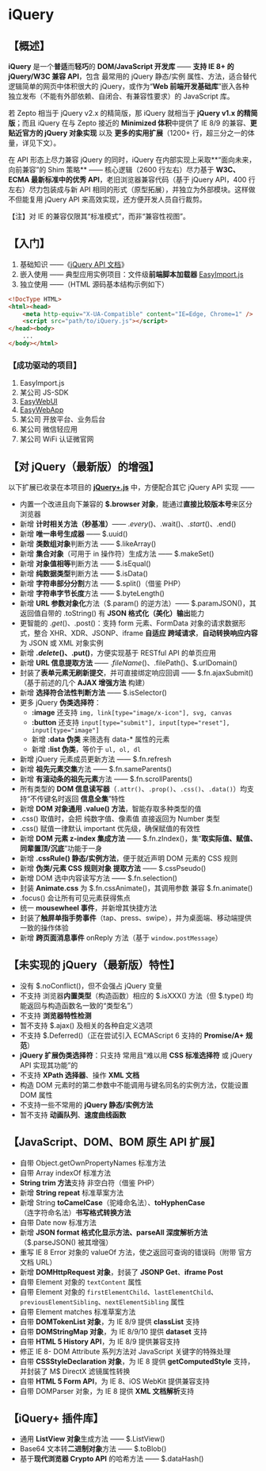 # iQuery

## 【概述】

**iQuery** 是一个**普适**而**轻巧**的 **DOM/JavaScript 开发库** —— **支持 IE 8+ 的 jQuery/W3C 兼容 API**，包含 最常用的 jQuery 静态/实例 属性、方法，适合替代逻辑简单的网页中体积很大的 jQuery，或作为“**Web 前端开发基础库**”嵌入各种 独立发布（不能有外部依赖、自闭合、有兼容性要求）的 JavaScript 库。

若 Zepto 相当于 jQuery v2.x 的精简版，那 iQuery 就相当于 **jQuery v1.x 的精简版**；而且 iQuery 在与 Zepto 接近的 **Minimized 体积**中提供了 IE 8/9 的兼容、**更贴近官方的 jQuery 对象实现** 以及 **更多的实用扩展**（1200+ 行，超三分之一的体量，详见下文）。

在 API 形态上尽力兼容 jQuery 的同时，iQuery 在内部实现上采取**“面向未来，向前兼容”的 Shim 策略** —— 核心逻辑（2600 行左右）尽力基于 **W3C、ECMA 最新标准中的优秀 API**，老旧浏览器兼容代码（基于 jQuery API，400 行左右）尽力包装成与新 API 相同的形式（原型拓展），并独立为外部模块。这样做不但能复用 jQuery API 来高效实现，还方便开发人员自行裁剪。

【注】对 IE 的兼容仅限其“标准模式”，而非“兼容性视图”。


## 【入门】

1. 基础知识 ——《[jQuery API 文档](http://www.jquery123.com/api/)》
2. 嵌入使用 —— 典型应用实例项目：文件级**前端脚本加载器** [EasyImport.js](http://git.oschina.net/Tech_Query/EasyImport.js)
3. 独立使用 ——（HTML 源码基本结构示例如下）

```html
<!DocType HTML>
<html><head>
    <meta http-equiv="X-UA-Compatible" content="IE=Edge, Chrome=1" />
    <script src="path/to/iQuery.js"></script>
</head><body>
    ...
</body></html>
```
### 【成功驱动的项目】
 1. EasyImport.js
 2. 某公司 JS-SDK
 3. [EasyWebUI](http://git.oschina.net/Tech_Query/EasyWebUI)
 4. [EasyWebApp](http://git.oschina.net/Tech_Query/EasyWebApp)
 5. 某公司 开放平台、业务后台
 6. 某公司 微信轻应用
 7. 某公司 WiFi 认证微官网


## 【对 jQuery（最新版）的增强】

以下扩展已收录在本项目的 [**jQuery+.js**](/master/jQuery+.js) 中，方便配合其它 jQuery API 实现 ——
 - 内置一个改进且向下兼容的 **$.browser 对象**，能通过**直接比较版本号**来区分浏览器
 - 新增 **计时相关方法（秒基准）**—— $.every()、$.wait()、$.start()、$.end()
 - 新增 **唯一串号生成器** —— $.uuid()
 - 新增 **类数组对象**判断方法 —— $.likeArray()
 - 新增 **集合对象**（可用于 in 操作符）生成方法 —— $.makeSet()
 - 新增 **对象值相等**判断方法 —— $.isEqual()
 - 新增 **纯数据类型**判断方法 —— $.isData()
 - 新增 **字符串部分分割**方法 —— $.split()（借鉴 PHP）
 - 新增 **字符串字节长度**方法 —— $.byteLength()
 - 新增 **URL 参数对象化**方法（$.param() 的逆方法）—— $.paramJSON()，其返回值自带的 .toString() 有 **JSON 格式化（美化）输出**能力
 - 更智能的 $.get()、$.post()：支持 form 元素、FormData 对象的请求数据形式，整合 XHR、XDR、JSONP、iframe **自适应 跨域请求**，**自动转换响应内容**为 JSON 或 XML 对象实例
 - 新增 **$.delete()、$.put()**，方便实现基于 RESTful API 的单页应用
 - 新增 **URL 信息提取方法** —— $.fileName()、$.filePath()、$.urlDomain()
 - 封装了**表单元素无刷新提交**，并可直接绑定响应回调 —— $.fn.ajaxSubmit()（基于前述的几个 **AJAX 增强方法** 构建）
 - 新增 **选择符合法性判断方法** —— $.isSelector()
 - 更多 jQuery **伪类选择符**：
   - **:image** 还支持 `img, link[type="image/x-icon"], svg, canvas`
   - **:button** 还支持 `input[type="submit"], input[type="reset"], input[type="image"]`
   - 新增 **:data 伪类** 来筛选有 data-* 属性的元素
   - 新增 **:list 伪类**，等价于 `ul, ol, dl`
 - 新增 jQuery 元素成员更新方法 —— $.fn.refresh
 - 新增 **祖先元素交集**方法 —— $.fn.sameParents()
 - 新增 **有滚动条的祖先元素**方法 —— $.fn.scrollParents()
 - 所有类型的 **DOM 信息读写器**（`.attr()`、`.prop()`、`.css()`、`.data()`）均支持“不传键名时返回 **信息全集**”特性
 - 新增 **DOM 对象通用 .value() 方法**，智能存取多种类型的值
 - .css() 取值时，会把 纯数字值、像素值 直接返回为 Number 类型
 - .css() 赋值一律默认 important 优先级，确保赋值的有效性
 - 新增 **DOM 元素 z-index 集成方法** —— $.fn.zIndex()，集“**取实际值、赋值、同辈置顶/沉底**”功能于一身
 - 新增 **.cssRule() 静态/实例方法**，便于就近声明 DOM 元素的 CSS 规则
 - 新增 **伪类/元素 CSS 规则对象 提取方法** —— $.cssPseudo()
 - 新增 DOM 选中内容读写方法 —— $.fn.selection()
 - 封装 **Animate.css** 为 $.fn.cssAnimate()，其调用参数 兼容 $.fn.animate()
 - .focus() 会让所有可见元素获得焦点
 - 统一 **mousewheel 事件**，并新增其快捷方法
 - 封装了**触屏单指手势事件**（tap、press、swipe），并为桌面端、移动端提供一致的操作体验
 - 新增 **跨页面消息事件** onReply 方法（基于 `window.postMessage`）


## 【未实现的 jQuery（最新版）特性】
 - 没有 $.noConflict()，但不会强占 jQuery 变量
 - 不支持 浏览器**内置类型**（构造函数）相应的 $.isXXX() 方法（但 $.type() 均能返回与构造函数名一致的“类型名”）
 - 不支持 **浏览器特性检测**
 - 暂不支持 $.ajax() 及相关的各种自定义选项
 - 不支持 $.Deferred()（正在尝试引入 ECMAScript 6 支持的 **Promise/A+ 规范**）
 - **jQuery 扩展伪类选择符**：只支持 常用且“难以用 **CSS 标准选择符** 或 jQuery API 实现其功能”的
 - 不支持 **XPath 选择器**、操作 **XML 文档**
 - 构造 DOM 元素时的第二参数中不能调用与键名同名的实例方法，仅能设置 DOM 属性
 - 不支持一些不常用的 **jQuery 静态/实例方法**
 - 暂不支持 **动画队列**、**速度曲线函数**


## 【JavaScript、DOM、BOM 原生 API 扩展】
 - 自带 Object.getOwnPropertyNames 标准方法
 - 自带 Array indexOf 标准方法
 - **String trim 方法**支持 非空白符（借鉴 PHP）
 - 新增 **String repeat** 标准草案方法
 - 新增 String **toCamelCase**（驼峰命名法）、**toHyphenCase**（连字符命名法）**书写格式转换方法**
 - 自带 Date now 标准方法
 - 新增 **JSON format 格式化显示方法、parseAll 深度解析方法**（$.parseJSON() 被其增强）
 - 重写 IE 8 Error 对象的 valueOf 方法，使之返回可查询的错误码（附带 官方文档 URL）
 - 新增 **DOMHttpRequest 对象**，封装了 **JSONP Get**、**iframe Post**
 - 自带 Element 对象的 `textContent` 属性
 - 自带 Element 对象的 `firstElementChild`、`lastElementChild`、`previousElementSibling`、`nextElementSibling` 属性
 - 自带 Element matches 标准草案方法
 - 自带 **DOMTokenList 对象**，为 IE 8/9 提供 **classList** 支持
 - 自带 **DOMStringMap 对象**，为 IE 8/9/10 提供 **dataset** 支持
 - 自带 **HTML 5 History API**，为 IE 8/9 提供兼容支持
 - 修正 IE 8- DOM Attribute 系列方法对 JavaScript 关键字的特殊处理
 - 自带 **CSSStyleDeclaration 对象**，为 IE 8 提供 **getComputedStyle** 支持，并封装了 M$ DirectX 滤镜属性转换
 - 自带 **HTML 5 Form API**，为 IE 8、iOS WebKit 提供兼容支持
 - 自带 DOMParser 对象，为 IE 8 提供 **XML 文档解析**支持


## 【iQuery+ 插件库】
 - 通用 **ListView 对象**生成方法 —— $.ListView()
 - Base64 文本转**二进制对象**方法 —— $.toBlob()
 - 基于**现代浏览器 Crypto API** 的哈希方法 —— $.dataHash()